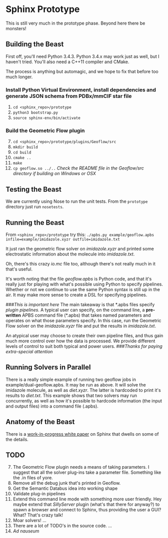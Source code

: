 # Sphinx Prototype
This is still very much in the prototype phase.  Beyond here there be monsters!

## Building the Beast
First off, you'll need Python 3.4.3.  Python 3.4.x may work just as well, but I haven't tried.  You'll also need a C++11 compiler and CMake.

The process is anything but automagic, and we hope to fix that before too much longer.

### Install Python Virtual Environment, install dependencies and generate JSON schema from PDBx/mmCIF star file
1. `cd <sphinx_repo>/prototype`
2. `python3 bootstrap.py`
3. `source sphinx-env/bin/activate`

### Build the Geometric Flow plugin
7. `cd <sphinx_repo>/prototype/plugins/Geoflow/src`
7. `mkdir build`
7. `cd build`
7. `cmake ..`
7. `make`
7. `cp geoflow.so ../..`
*Check the README file in the Geoflow/src directory if building on Windows or OSX*

## Testing the Beast
We are currently using Nose to run the unit tests.  From the `prototype` directory just run `nosetests`.

## Running the Beast
From `<sphinx_repo>/prototype` try this:
`./apbs.py example/geoflow.apbs infile=example/imidazole.xyzr outfile=imidazole.txt`

It just ran the geometric flow solver on *imidazole.xyzr* and printed some electrostatic information about the molecule into *imidazole.txt*.

Oh, there's this crazy *io.mc* file too, although there's not really much in it that's useful.

It's worth noting that the file *geoflow.apbs* is Python code, and that it's really just for playing with what's possible using Python to specify pipelines.  Whether or not we continue to use the same Python syntax is still up in the air.  It may make more sense to create a DSL for specifying pipelines.

###*This is important here*
The main takeaway is that \*.apbs files specify *plugin pipelines*.  A typical user can specify, on the command line, a **pre-written** APBS command file (\*.apbs) that takes named parameters and operates on what those parameters specify.  In this case, run the Geometric Flow solver on the *imidazole.xyzr* file and put the results in *imidazole.txt*.

An atypical user may choose to create their own pipeline files, and thus gain much more control over how the data is processed.  We provide different levels of control to suit both typical and power users.
###*Thanks for paying extra-special attention*

## Running Solvers in Parallel
There is a really simple example of running two geoflow jobs in example/dual-geoflow.apbs.  It may be run as above.  It will solve the imidazole molecule, as well as *diet.xyzr*.  The latter is hardcoded to print it's results to *diet.txt*.  This example shows that two solvers may run concurrently, as well as how it's possible to hardcode information (the input and output files) into a command file (.apbs).

## Anatomy of the Beast
There is a [work-in-progress white paper](https://github.com/Electrostatics/APBS_Sphinx/wiki/Sphinx%20White%20Paper) on Sphinx that dwells on some of the details.

## TODO
7. The Geometric Flow plugin needs a means of taking parameters.  I suggest that all the solver plug-ins take a parameter file.  Something like the .in files of yore.
7. Remove all the debug junk that's printed in Geoflow.
7. Get the Semantic Databus idea into working shape
7. Validate plug-in pipelines
7. Extend this command line mode with something more user friendly.  Hey maybe extend that *SillyServer* plugin (what's that there for anyway?) to spawn a browser and connect to Sphinx, thus providing the user a GUI?  What?  That's crazy talk!
7. Moar solvers!
...
7. There are a lot of TODO's in the source code.
...
7. *Ad nauseum*
